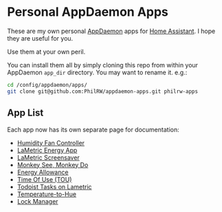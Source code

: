 # Personal AppDaemon Apps

These are my own personal [AppDaemon](http://appdaemon.readthedocs.io/en/stable/) apps for [Home Assistant](https://home-assistant.io/). I hope they are useful for you.

Use them at your own peril.

You can install them all by simply cloning this repo from within your AppDaemon `app_dir` directory. You may want to rename it. e.g.:

``` bash
cd /config/appdaemon/apps/
git clone git@github.com:PhilRW/appdaemon-apps.git philrw-apps
```

## App List

Each app now has its own separate page for documentation:

- [Humidity Fan Controller](docs/humidity_fan_controller.md)
- [LaMetric Energy App](docs/lametric_energy.md)
- [LaMetric Screensaver](docs/lametric_screensaver.md)
- [Monkey See, Monkey Do](docs/monkey_see_monkey_do.md)
- [Energy Allowance](docs/energy_allowance.md)
- [Time Of Use (TOU)](docs/time_of_use.md)
- [Todoist Tasks on Lametric](docs/lametric_todoist_tasks.md)
- [Temperature-to-Hue](docs/mapping.md)
- [Lock Manager](docs/lock_manager.md)


